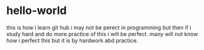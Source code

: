 # hello-world
this is how i learn git hub
i may not be perect in programming but then if i study hard and do more practice of this i will be perfect.
many will not know how i perfect this but it is by hardwork abd practice.
